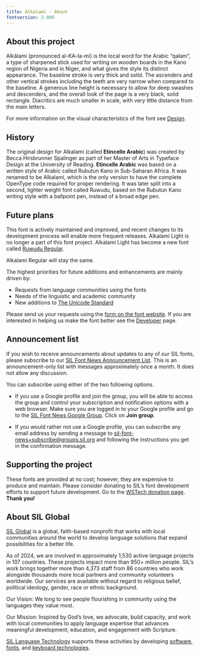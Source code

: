 ```yaml
---
title: Alkalami - About
fontversion: 3.000
---
```


## About this project

Alkǎlami (pronounced al-KA-la-mi) is the local word for the Arabic “qalam”, a type of sharpened stick used for writing on wooden boards in the Kano region of Nigeria and in Niger, and what gives the style its distinct appearance. The baseline stroke is very thick and solid. The ascenders and other vertical strokes including the teeth are very narrow when compared to the baseline. A generous line height is necessary to allow for deep swashes and descenders, and the overall look of the page is a very black, solid rectangle. Diacritics are much smaller in scale, with very little distance from the main letters.

For more information on the visual characteristics of the font see [Design](design.md).

## History

The original design for Alkalami (called **Etincelle Arabic**) was created by Becca Hirsbrunner Spalinger as part of her Master of Arts in Typeface Design at the University of Reading. **Etincelle Arabic** was based on a written style of Arabic called Rubutun Kano in Sub-Saharan Africa. It was renamed to be Alkalami, which is the only version to have the complete OpenType code required for proper rendering. It was later split into a second, lighter weight font called Ruwudu, based on the Rubutun Kano writing style with a ballpoint pen, instead of a broad edge pen.

## Future plans

This font is actively maintained and improved, and recent changes to its development process will enable more frequent releases. Alkalami Light is no longer a part of this font project. Alkalami Light has become a new font called [Ruwudu Regular](https://github.com/silnrsi/font-ruwudu). 

Alkalami Regular will stay the same.

The highest priorities for future additions and enhancements are mainly driven by:

- Requests from language communities using the fonts
- Needs of the linguistic and academic community
- New additions to [The Unicode Standard](https://unicode.org/)

Please send us your requests using the [form on the font website](https://software.sil.org/alkalami/about/contact/). If you are interested in helping us make the font better see the [Developer](developer.md) page.

## Announcement list

If you wish to receive announcements about updates to any of our SIL fonts, please subscribe to our [SIL Font News Announcement List](https://groups.google.com/a/groups.sil.org/forum/#!forum/sil-font-news). This is an announcement-only list with messages approximately once a month. It does not allow any discussion.

You can subscribe using either of the two following options.

- If you use a Google profile and join the group, you will be able to access the group and control your subscription and notification options with a web browser. Make sure you are logged in to your Google profile and go to the [SIL Font News Google Group](https://groups.google.com/a/groups.sil.org/forum/#!forum/sil-font-news). Click on **Join group**.

- If you would rather not use a Google profile, you can subscribe any email address by sending a message to [sil-font-news+subscribe@groups.sil.org](mailto:sil-font-news+subscribe@groups.sil.org) and following the instructions you get in the confirmation message.

## Supporting the project

These fonts are provided at no cost; however, they are expensive to produce and maintain. Please consider donating to SIL’s font development efforts to support future development. Go to the [WSTech donation page](https://give.sil.org/campaign/725115/donate). **Thank you!** 

## About SIL Global

[SIL Global](https://www.sil.org/) is a global, faith-based nonprofit that works with local communities around the world to develop language solutions that expand possibilities for a better life. 

As of 2024, we are involved in approximately 1,530 active language projects in 107 countries. These projects impact more than 950+ million people. SIL’s work brings together more than 4,373 staff from 86 countries who work alongside thousands more local partners and community volunteers worldwide. Our services are available without regard to religious belief, political ideology, gender, race or ethnic background.

Our Vision: We long to see people flourishing in community using the languages they value most. 

Our Mission: Inspired by God’s love, we advocate, build capacity, and work with local communities to apply language expertise that advances meaningful development, education, and engagement with Scripture.

[SIL Language Technology](https://software.sil.org/) supports these activities by developing [software](https://software.sil.org/software-products/), [fonts](https://software.sil.org/fonts/), and [keyboard technologies](https://keyman.com/).